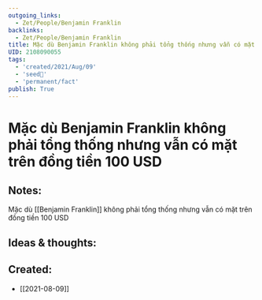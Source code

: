 ```yaml
---
outgoing_links:
  - Zet/People/Benjamin Franklin
backlinks:
  - Zet/People/Benjamin Franklin
title: Mặc dù Benjamin Franklin không phải tổng thống nhưng vẫn có mặt trên đồng tiền 100 USD
UID: 2108090055
tags:
  - 'created/2021/Aug/09'
  - 'seed🥜'
  - 'permanent/fact'
publish: True
---
```

# Mặc dù Benjamin Franklin không phải tổng thống nhưng vẫn có mặt trên đồng tiền 100 USD

## Notes:
Mặc dù [[Benjamin Franklin]] không phải tổng thống nhưng vẫn có mặt trên đồng tiền 100 USD

## Ideas & thoughts:

## Created:
- [[2021-08-09]]
